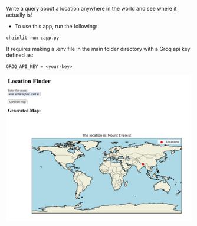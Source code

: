 Write a query about a location anywhere in the world and see where it actually is!

* To use this app, run the following:

```
chainlit run capp.py
```

It requires making a .env file in the main folder directory with a Groq api key defined as:
```
GROQ_API_KEY = <your-key>
```

![Example](static/images/example.jpg)